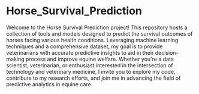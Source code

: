 # Horse_Survival_Prediction
Welcome to the Horse Survival Prediction project! This repository hosts a collection of tools and models designed to predict the survival outcomes of horses facing various health conditions. Leveraging machine learning techniques and a comprehensive dataset, my goal is to provide veterinarians with accurate predictive insights to aid in their decision-making process and improve equine welfare. Whether you're a data scientist, veterinarian, or enthusiast interested in the intersection of technology and veterinary medicine, I invite you to explore my code, contribute to my research efforts, and join me in advancing the field of predictive analytics in equine care.






